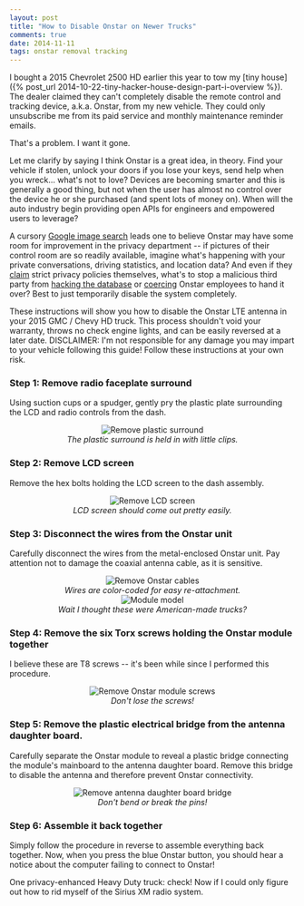 ```yaml
---
layout: post
title: "How to Disable Onstar on Newer Trucks"
comments: true
date: 2014-11-11
tags: onstar removal tracking
---
```


I bought a 2015 Chevrolet 2500 HD earlier this year to tow my [tiny
house]({% post_url 2014-10-22-tiny-hacker-house-design-part-i-overview %}). The
dealer claimed they can't completely disable the remote control and
tracking device, a.k.a. Onstar, from my new vehicle. They could only
unsubscribe me from its paid service and monthly maintenance reminder emails.

That's a problem. I want it gone.

Let me clarify by saying I think Onstar is a great idea, in theory. Find your
vehicle if stolen, unlock your doors if you lose your keys, send help when you
wreck... what's not to love? Devices are becoming smarter and this is
generally a good thing, but not when the user has almost no control over the
device he or she purchased (and spent lots of money on). When will the auto
industry begin providing open APIs for engineers and empowered users to
leverage?

A cursory [Google image search](https://www.google.com/search?as_st=y&tbm=isch&hl=en&as_q=onstar+control+room&as_epq=&as_oq=&as_eq=&imgsz=&imgar=&imgc=&imgcolor=&imgtype=&cr=&as_sitesearch=&safe=images&as_filetype=&as_rights=)
leads one to believe Onstar may have some room for improvement in the privacy
department -- if pictures of their control room are so readily available,
imagine what's happening with your private conversations, driving statistics,
and location data? And even if they
[claim](https://www.onstar.com/web/portal/privacy?g=1) strict privacy policies
themselves, what's to stop a malicious third party from [hacking the
database](http://resources.infosecinstitute.com/fbi-tor-exploit/) or
[coercing](http://www.theguardian.com/technology/2013/oct/07/fbi-bitcoin-silk-road-ross-ulbricht)
Onstar employees to hand it over? Best to just temporarily disable the system
completely.

These instructions will show you how to disable the Onstar LTE antenna in your
2015 GMC / Chevy HD truck. This process shouldn't void your warranty, throws no
check engine lights, and can be easily reversed at a later date. DISCLAIMER:
I'm not responsible for any damage you may impart to your vehicle following
this guide! Follow these instructions at your own risk.

### Step 1: Remove radio faceplate surround

Using suction cups or a spudger, gently pry the plastic plate surrounding the
LCD and radio controls from the dash.

<center>
  <img src="/img/onstar-removal/1.jpg" alt="Remove plastic surround">
  <div class="caption">
    <i>
      The plastic surround is held in with little clips.
    </i>
  </div>
</center>

### Step 2: Remove LCD screen

Remove the hex bolts holding the LCD screen to the dash assembly.

<center>
  <img src="/img/onstar-removal/2.jpg" alt="Remove LCD screen">
  <div class="caption">
    <i>
      LCD screen should come out pretty easily.
    </i>
  </div>
</center>

### Step 3: Disconnect the wires from the Onstar unit

Carefully disconnect the wires from the metal-enclosed Onstar unit. Pay
attention not to damage the coaxial antenna cable, as it is sensitive.

<center>
  <img src="/img/onstar-removal/3.jpg" alt="Remove Onstar cables">
  <div class="caption">
    <i>
      Wires are color-coded for easy re-attachment.
    </i>
  </div>
</center>

<center>
  <img src="/img/onstar-removal/3.5.jpg" alt="Module model">
  <div class="caption">
    <i>
      Wait I thought these were American-made trucks?
    </i>
  </div>
</center>

### Step 4: Remove the six Torx screws holding the Onstar module together

I believe these are T8 screws -- it's been while since I performed this
procedure.

<center>
  <img src="/img/onstar-removal/4.jpg" alt="Remove Onstar module screws">
  <div class="caption">
    <i>
      Don't lose the screws!
    </i>
  </div>
</center>

### Step 5: Remove the plastic electrical bridge from the antenna daughter board.

Carefully separate the Onstar module to reveal a plastic bridge connecting the
module's mainboard to the antenna daughter board. Remove this bridge to disable
the antenna and therefore prevent Onstar connectivity.

<center>
  <img src="/img/onstar-removal/5.jpg" alt="Remove antenna daughter board
bridge">
  <div class="caption">
    <i>
      Don't bend or break the pins!
    </i>
  </div>
</center>

### Step 6: Assemble it back together

Simply follow the procedure in reverse to assemble everything back together.
Now, when you press the blue Onstar button, you should hear a notice about the
computer failing to connect to Onstar!

One privacy-enhanced Heavy Duty truck: check! Now if I could only figure out
how to rid myself of the Sirius XM radio system.
